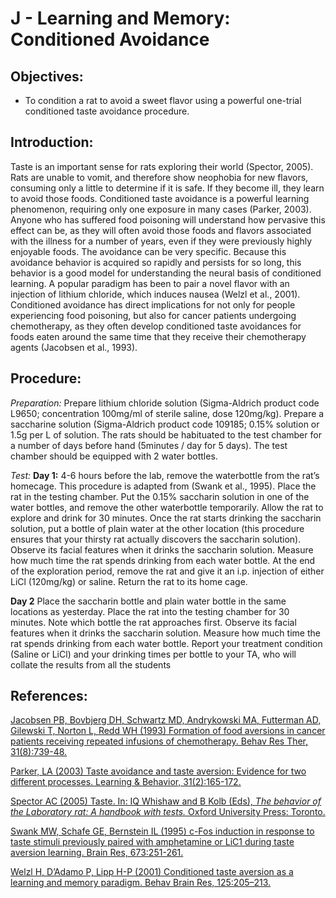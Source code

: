 # J - Learning and Memory: Conditioned Avoidance

## Objectives:

* To condition a rat to avoid a sweet flavor using a powerful one-trial conditioned taste avoidance procedure.

## Introduction:

Taste is an important sense for rats exploring their world \(Spector, 2005\). Rats are unable to vomit, and therefore show neophobia for new flavors, consuming only a little to determine if it is safe. If they become ill, they learn to avoid those foods. Conditioned taste avoidance is a powerful learning phenomenon, requiring only one exposure in many cases \(Parker, 2003\). Anyone who has suffered food poisoning will understand how pervasive this effect can be, as they will often avoid those foods and flavors associated with the illness for a number of years, even if they were previously highly enjoyable foods. The avoidance can be very specific. Because this avoidance behavior is acquired so rapidly and persists for so long, this behavior is a good model for understanding the neural basis of conditioned learning. A popular paradigm has been to pair a novel flavor with an injection of lithium chloride, which induces nausea \(Welzl et al., 2001\). Conditioned avoidance has direct implications for not only for people experiencing food poisoning, but also for cancer patients undergoing chemotherapy, as they often develop conditioned taste avoidances for foods eaten around the same time that they receive their chemotherapy agents \(Jacobsen et al., 1993\).

## Procedure:

_Preparation:_ Prepare lithium chloride solution \(Sigma-Aldrich product code L9650; concentration 100mg/ml of sterile saline, dose 120mg/kg\). Prepare a saccharine solution \(Sigma-Aldrich product code 109185; 0.15% solution or 1.5g per L of solution. The rats should be habituated to the test chamber for a number of days before hand \(5minutes / day for 5 days\). The test chamber should be equipped with 2 water bottles.

_Test:_ **Day 1:** 4-6 hours before the lab, remove the waterbottle from the rat’s homecage. This procedure is adapted from \(Swank et al., 1995\). Place the rat in the testing chamber. Put the 0.15% saccharin solution in one of the water bottles, and remove the other waterbottle temporarily. Allow the rat to explore and drink for 30 minutes. Once the rat starts drinking the saccharin solution, put a bottle of plain water at the other location \(this procedure ensures that your thirsty rat actually discovers the saccharin solution\). Observe its facial features when it drinks the saccharin solution. Measure how much time the rat spends drinking from each water bottle. At the end of the exploration period, remove the rat and give it an i.p. injection of either LiCl \(120mg/kg\) or saline. Return the rat to its home cage.

**Day 2** Place the saccharin bottle and plain water bottle in the same locations as yesterday. Place the rat into the testing chamber for 30 minutes. Note which bottle the rat approaches first. Observe its facial features when it drinks the saccharin solution. Measure how much time the rat spends drinking from each water bottle. Report your treatment condition \(Saline or LiCl\) and your drinking times per bottle to your TA, who will collate the results from all the students

## References:

[Jacobsen PB, Bovbjerg DH, Schwartz MD, Andrykowski MA, Futterman AD, Gilewski T, Norton L, Redd WH \(1993\) Formation of food aversions in cancer patients receiving repeated infusions of chemotherapy. Behav Res Ther, 31\(8\):739-48.](https://www.ncbi.nlm.nih.gov/pubmed/8257405)

[Parker, LA \(2003\) Taste avoidance and taste aversion: Evidence for two different processes. Learning & Behavior, 31\(2\):165-172.](https://www.ncbi.nlm.nih.gov/pubmed/12882375)

[Spector AC \(2005\) Taste. In: IQ Whishaw and B Kolb \(Eds\), _The behavior of the Laboratory rat: A handbook with tests._ Oxford University Press: Toronto.](http://www.sociallearning.info/storage/pdf/lab%20rat%20handbook%20-%20social%20learning.pdf)

[Swank MW, Schafe GE, Bernstein IL \(1995\) c-Fos induction in response to taste stimuli previously paired with amphetamine or LiC1 during taste aversion learning. Brain Res, 673:251-261.](https://www.ncbi.nlm.nih.gov/pubmed/7606439)

[Welzl H, D’Adamo P, Lipp H-P \(2001\) Conditioned taste aversion as a learning and memory paradigm. Behav Brain Res, 125:205–213.](https://www.ncbi.nlm.nih.gov/pubmed/11682112)
